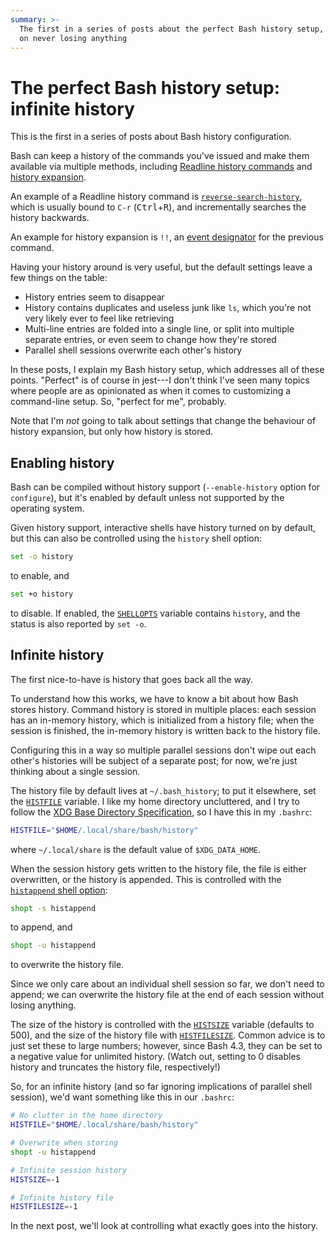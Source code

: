 ```yaml
---
summary: >-
  The first in a series of posts about the perfect Bash history setup, focusing
  on never losing anything
---
```


# The perfect Bash history setup: infinite history

This is the first in a series of posts about Bash history configuration.

Bash can keep a history of the commands you've issued and make them available
via multiple methods, including [Readline history commands][rlhistcmds] and
[history expansion][histexp].

An example of a Readline history command is
[`reverse-search-history`][revhist], which is usually bound to `C-r`
(<kbd>Ctrl</kbd>+<kbd>R</kbd>), and incrementally searches the history
backwards.

An example for history expansion is `!!`, an [event designator][evdesig] for
the previous command.

Having your history around is very useful, but the default settings leave a few
things on the table:

- History entries seem to disappear
- History contains duplicates and useless junk like `ls`, which you're not very
  likely ever to feel like retrieving
- Multi-line entries are folded into a single line, or split into multiple
  separate entries, or even seem to change how they're stored
- Parallel shell sessions overwrite each other's history

In these posts, I explain my Bash history setup, which addresses all of these
points. "Perfect" is of course in jest---I don't think I've seen many topics
where people are as opinionated as when it comes to customizing a command-line
setup. So, "perfect for me", probably.

Note that I'm *not* going to talk about settings that change the behaviour of
history expansion, but only how history is stored.

[rlhistcmds]: <https://www.gnu.org/software/bash/manual/bash.html#Commands-For-History>
[histexp]: <https://www.gnu.org/software/bash/manual/bash.html#History-Interaction>
[revhist]: <https://www.gnu.org/software/bash/manual/bash.html#index-reverse_002dsearch_002dhistory-_0028C_002dr_0029>
[evdesig]: <https://www.gnu.org/software/bash/manual/bash.html#Event-Designators>

## Enabling history

Bash can be compiled without history support (`--enable-history` option for
`configure`), but it's enabled by default unless not supported by the operating
system.

Given history support, interactive shells have history turned on by default,
but this can also be controlled using the `history` shell option:

```bash
set -o history
```

to enable, and

```bash
set +o history
```

to disable. If enabled, the [`SHELLOPTS`][shopts] variable contains `history`,
and the status is also reported by `set -o`.

[shopts]: <https://www.gnu.org/software/bash/manual/bash.html#index-SHELLOPTS>

## Infinite history

The first nice-to-have is history that goes back all the way.

To understand how this works, we have to know a bit about how Bash stores
history. Command history is stored in multiple places: each session has an
in-memory history, which is initialized from a history file; when the session
is finished, the in-memory history is written back to the history file.

Configuring this in a way so multiple parallel sessions don't wipe out each
other's histories will be subject of a separate post; for now, we're just
thinking about a single session.

The history file by default lives at `~/.bash_history`; to put it elsewhere,
set the [`HISTFILE`][histfile] variable. I like my home directory uncluttered,
and I try to follow the [XDG Base Directory Specification][xdg], so I have this
in my `.bashrc`:

```bash
HISTFILE="$HOME/.local/share/bash/history"
```

where `~/.local/share` is the default value of `$XDG_DATA_HOME`.

When the session history gets written to the history file, the file is either
overwritten, or the history is appended. This is controlled with the
[`histappend` shell option][histapp]:

```bash
shopt -s histappend
```

to append, and

```bash
shopt -u histappend
```

to overwrite the history file.

Since we only care about an individual shell session so far, we don't need to
append; we can overwrite the history file at the end of each session without
losing anything.

The size of the history is controlled with the [`HISTSIZE`][histsize] variable
(defaults to 500), and the size of the history file with
[`HISTFILESIZE`][histfilesize]. Common advice is to just set these to large
numbers; however, since Bash 4.3, they can be set to a negative value for
unlimited history. (Watch out, setting to 0 disables history and truncates the
history file, respectively!)

So, for an infinite history (and so far ignoring implications of parallel shell
session), we'd want something like this in our `.bashrc`:

```bash
# No clutter in the home directory
HISTFILE="$HOME/.local/share/bash/history"

# Overwrite when storing
shopt -u histappend

# Infinite session history
HISTSIZE=-1

# Infinite history file
HISTFILESIZE=-1
```

In the next post, we'll look at controlling what exactly goes into the history.

[histfile]: <https://www.gnu.org/software/bash/manual/bash.html#index-HISTFILE>
[xdg]: <https://specifications.freedesktop.org/basedir-spec/basedir-spec-latest.html>
[histapp]: <https://www.gnu.org/software/bash/manual/bash.html#The-Shopt-Builtin>
[histsize]: <https://www.gnu.org/software/bash/manual/bash.html#index-HISTSIZE>
[histfilesize]: <https://www.gnu.org/software/bash/manual/bash.html#index-HISTFILESIZE>

